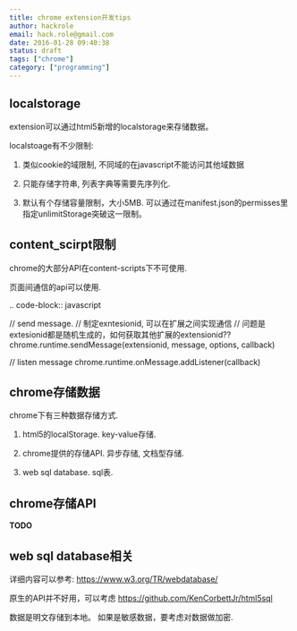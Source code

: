 ```yaml
---
title: chrome extension开发tips
author: hackrole
email: hack.role@gmail.com
date: 2016-01-28 09:40:38
status: draft
tags: ["chrome"]
category: ["programming"]
---
```




localstorage
------------

extension可以通过html5新增的localstorage来存储数据。

localstoage有不少限制:

1) 类似cookie的域限制, 不同域的在javascript不能访问其他域数据

2) 只能存储字符串, 列表字典等需要先序列化.

3) 默认有个存储容量限制，大小5MB. 可以通过在manifest.json的permisses里指定unlimitStorage突破这一限制。

content_scirpt限制
------------------

chrome的大部分API在content-scripts下不可使用.

页面间通信的api可以使用.

.. code-block:: javascript

   // send message.
   // 制定exntesionid, 可以在扩展之间实现通信
   // 问题是extesionid都是随机生成的，如何获取其他扩展的extensionid??
   chrome.runtime.sendMessage(extensionid, message, options, callback)

   // listen message
   chrome.runtime.onMessage.addListener(callback)

chrome存储数据
--------------

chrome下有三种数据存储方式.

1) html5的localStorage. key-value存储.

2) chrome提供的存储API. 异步存储, 文档型存储.

3) web sql database. sql表.

chrome存储API
-------------
**TODO**

web sql database相关
--------------------

详细内容可以参考: https://www.w3.org/TR/webdatabase/

原生的API并不好用，可以考虑 https://github.com/KenCorbettJr/html5sql

数据是明文存储到本地。 如果是敏感数据，要考虑对数据做加密.
